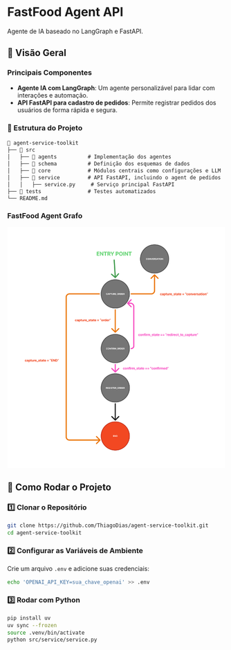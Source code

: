 # FastFood Agent API

Agente de IA baseado no LangGraph e FastAPI.

## 📌 Visão Geral

### Principais Componentes
- **Agente IA com LangGraph**: Um agente personalizável para lidar com interações e automação.
- **API FastAPI para cadastro de pedidos**: Permite registrar pedidos dos usuários de forma rápida e segura.

### 🔧 Estrutura do Projeto

```plaintext
📂 agent-service-toolkit
├── 📂 src
│   ├── 📂 agents          # Implementação dos agentes
│   ├── 📂 schema          # Definição dos esquemas de dados
│   ├── 📂 core            # Módulos centrais como configurações e LLM
│   ├── 📂 service         # API FastAPI, incluindo o agent de pedidos
│   │   ├── service.py     # Serviço principal FastAPI
├── 📂 tests               # Testes automatizados
└── README.md
```
### FastFood Agent Grafo
![Logo do Projeto](./media/agent_graph.png)

## 🚀 Como Rodar o Projeto

### 1️⃣ Clonar o Repositório
```sh
git clone https://github.com/ThiagoDias/agent-service-toolkit.git
cd agent-service-toolkit
```

### 2️⃣ Configurar as Variáveis de Ambiente
Crie um arquivo `.env` e adicione suas credenciais:
```sh
echo 'OPENAI_API_KEY=sua_chave_openai' >> .env
```

### 3️⃣ Rodar com Python
```sh
pip install uv
uv sync --frozen
source .venv/bin/activate
python src/service/service.py
```
